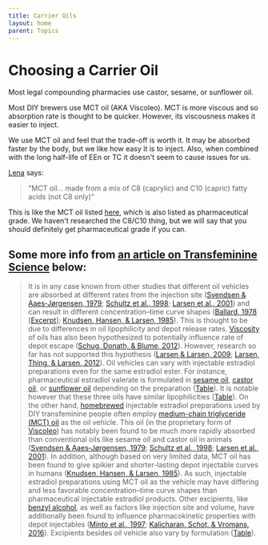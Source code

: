 ```yaml
---
title: Carrier Oils
layout: home
parent: Topics
---
```


# Choosing a Carrier Oil

Most legal compounding pharmacies use castor, sesame, or sunflower oil.

Most DIY brewers use MCT oil (AKA Viscoleo). MCT is more viscous and so absorption rate is thought to be quicker. However, its viscousness makes it easier to inject.

We use MCT oil and feel that the trade-off is worth it. It may be absorbed faster by the body, but we like how easy it is to inject. Also, when combined with the long half-life of EEn or TC it doesn't seem to cause issues for us.

[Lena](https://groups.io/g/MTFHRT/wiki/29602) says:
> "MCT oil... made from a mix of C8 (caprylic) and C10 (capric) fatty acids (not C8 only)"

This is like the MCT oil listed [here](https://www.medical-and-lab-supplies.com/catalog/product/view/id/24082/s/mct-60-40-caprylic-c8-capric-c10-oil/category/2316/), which is also listed as pharmaceutical grade. We haven't researched the C8/C10 thing, but we will say that you should definitely get pharmaceutical grade if you can.

## Some more info from [an article on Transfeminine Science](https://transfemscience.org/articles/injectable-e2-meta-analysis/#data-quality-limitations-and-variability-between-studies) below:

> It is in any case known from other studies that different oil vehicles are absorbed at different rates from the injection site (<a href="https://doi.org/10.1111/j.1600-0773.1979.tb02404.x">Svendsen &amp; Aaes‐Jørgensen, 1979</a>; <a href="https://doi.org/10.1016/S0378-5173(98)00121-5">Schultz et al., 1998</a>; <a href="https://doi.org/10.1016/S0378-5173(01)00860-2">Larsen et al., 2001</a>) and can result in different concentration–time curve shapes (<a href="https://scholar.google.com/scholar?cluster=7643602853178335452">Ballard, 1978</a> [<a href="https://archive.is/PbwqF">Excerpt</a>]; <a href="https://doi.org/10.1111/j.1600-0447.1985.tb08535.x">Knudsen, Hansen, &amp; Larsen, 1985</a>). This is thought to be due to differences in oil lipophilicity and depot release rates. <a href="https://en.wikipedia.org/wiki/Viscosity">Viscosity</a> of oils has also been hypothesized to potentially influence rate of depot escape (<a href="https://doi.org/10.5414/cp201589">Schug, Donath, &amp; Blume, 2012</a>). However, research so far has not supported this hypothesis (<a href="https://doi.org/10.1208/s12248-009-9153-9">Larsen &amp; Larsen, 2009</a>; <a href="https://doi.org/10.1007/978-1-4614-0554-2_7">Larsen, Thing, &amp; Larsen, 2012</a>). Oil vehicles can vary with injectable estradiol preparations even for the same estradiol ester. For instance, pharmaceutical estradiol valerate is formulated in <a href="https://en.wikipedia.org/wiki/Sesame_oil">sesame oil</a>, <a href="https://en.wikipedia.org/wiki/Castor_oil">castor oil</a>, or <a href="https://en.wikipedia.org/wiki/Sunflower_oil">sunflower oil</a> depending on the preparation (<a href="https://files.transfemscience.org/pdfs/docs/Injectable%20Estradiol%20Vehicles%20and%20Their%20Compositions%20and%20Properties.pdf">Table</a>). It is notable however that these three oils have similar lipophilicities (<a href="https://files.transfemscience.org/pdfs/docs/Injectable%20Estradiol%20Vehicles%20and%20Their%20Compositions%20and%20Properties.pdf">Table</a>). On the other hand, <a href="https://en.wiktionary.org/wiki/homebrew">homebrewed</a> injectable estradiol preparations used by DIY transfeminine people often employ <a href="https://en.wikipedia.org/wiki/Medium-chain_triglyceride">medium-chain triglyceride (MCT) oil</a> as the oil vehicle. This oil (in the proprietary form of <a href="https://en.wikipedia.org/wiki/Viscoleo">Viscoleo</a>) has notably been found to be much more rapidly absorbed than conventional oils like sesame oil and castor oil in animals (<a href="https://doi.org/10.1111/j.1600-0773.1979.tb02404.x">Svendsen &amp; Aaes‐Jørgensen, 1979</a>; <a href="https://doi.org/10.1016/S0378-5173(98)00121-5">Schultz et al., 1998</a>; <a href="https://doi.org/10.1016/S0378-5173(01)00860-2">Larsen et al., 2001</a>). In addition, although based on very limited data, MCT oil has been found to give spikier and shorter-lasting depot injectable curves in humans (<a href="https://doi.org/10.1111/j.1600-0447.1985.tb08535.x">Knudsen, Hansen, &amp; Larsen, 1985</a>). As such, injectable estradiol preparations using MCT oil as the vehicle may have differing and less favorable concentration–time curve shapes than pharmaceutical injectable estradiol products. Other excipients, like <a href="https://en.wikipedia.org/wiki/Benzyl_alcohol">benzyl alcohol</a>, as well as factors like injection site and volume, have additionally been found to influence pharmacokinetic properties with depot injectables (<a href="https://jpet.aspetjournals.org/content/281/1/93.short">Minto et al., 1997</a>; <a href="https://doi.org/10.1016/j.ejps.2015.12.011">Kalicharan, Schot, &amp; Vromans, 2016</a>). Excipients besides oil vehicle also vary by formulation (<a href="https://files.transfemscience.org/pdfs/docs/Injectable%20Estradiol%20Vehicles%20and%20Their%20Compositions%20and%20Properties.pdf">Table</a>).
